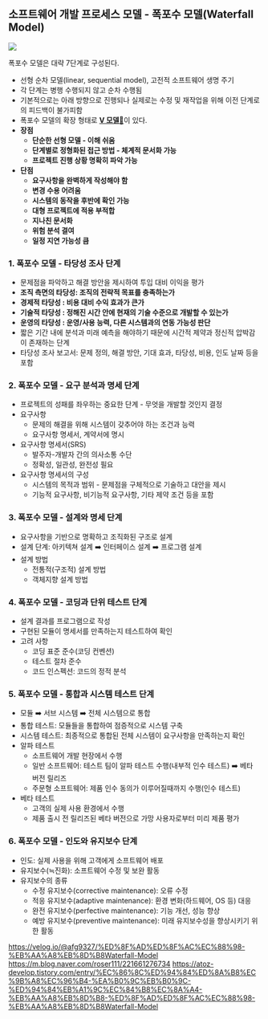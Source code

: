 ## 소프트웨어 개발 프로세스 모델 - 폭포수 모델(Waterfall Model)

![](https://blog.kakaocdn.net/dna/rgmXS/btqDvX69uSI/AAAAAAAAAAAAAAAAAAAAALDOFNotU_IWB7z_WKmnnDOTr12-7Fqu8hTnD4Nu3O0A/img.png?credential=yqXZFxpELC7KVnFOS48ylbz2pIh7yKj8&expires=1753973999&allow_ip=&allow_referer=&signature=WBkT%2B4l3SLzgkpdBTGTpgZW8iwk%3D)

폭포수 모델은 대략 7단계로 구성된다.

- 선형 순차 모델(linear, sequential model), 고전적 소프트웨어 생명 주기
- 각 단계는 병행 수행되지 않고 순차 수행됨
- 기본적으로는 아래 방향으로 진행되나 실제로는 수정 및 재작업을 위해 이전 단계로의 피드백이 불가피함
- 폭포수 모델의 확장 형태로 [**V 모델🔗**](https://atoz-develop.tistory.com/entry/%EC%86%8C%ED%94%84%ED%8A%B8%EC%9B%A8%EC%96%B4-%EA%B0%9C%EB%B0%9C-%ED%94%84%EB%A1%9C%EC%84%B8%EC%8A%A4-%EB%82%98%EC%84%A0%ED%98%95-%EB%AA%A8%EB%8D%B8%EA%B3%BC-V-%EB%AA%A8%EB%8D%B8)이 있다.
- **장점**
    - **단순한 선형 모델 - 이해 쉬움**
    - **단계별로 정형화된 접근 방법 - 체계적 문서화 가능**
    - **프로젝트 진행 상황 명확히 파악 가능**
- **단점**
    - **요구사항을 완벽하게 작성해야 함**
    - **변경 수용 어려움**
    - **시스템의 동작을 후반에 확인 가능**
    - **대형 프로젝트에 적용 부적합**
    - **지나친 문서화**
    - **위험 분석 결여**
    - **일정 지연 가능성 큼**

### 1. 폭포수 모델 - 타당성 조사 단계

- 문제점을 파악하고 해결 방안을 제시하여 투입 대비 이익을 평가
- **조직 측면의 타당성: 조직의 전략적 목표를 충족하는가**
- **경제적 타당성 : 비용 대비 수익 효과가 큰가**
- **기술적 타당성 : 정해진 시간 안에 현재의 기술 수준으로 개발할 수 있는가**
- **운영의 타당성 : 운영/사용 능력, 다른 시스템과의 연동 가능성 판단**
- 짧은 기간 내에 분석과 미래 예측을 해야하기 때문에 시간적 제약과 정신적 압박감이 존재하는 단계
- 타당성 조사 보고서: 문제 정의, 해결 방안, 기대 효과, 타당성, 비용, 인도 날짜 등을 포함

### 2. 폭포수 모델 - 요구 분석과 명세 단계

- 프로젝트의 성패를 좌우하는 중요한 단계 - 무엇을 개발할 것인지 결정
- 요구사항
    - 문제의 해결을 위해 시스템이 갖추어야 하는 조건과 능력
    - 요구사항 명세서, 계약서에 명시
- 요구사항 명세서(SRS)
    - 발주자-개발자 간의 의사소통 수단
    - 정확성, 일관성, 완전성 필요
- 요구사항 명세서의 구성
    - 시스템의 목적과 범위 - 문제점을 구체적으로 기술하고 대안을 제시
    - 기능적 요구사항, 비기능적 요구사항, 기타 제약 조건 등을 포함

### 3. 폭포수 모델 - 설계와 명세 단계

- 요구사항을 기반으로 명확하고 조직화된 구조로 설계
- 설계 단계: 아키텍쳐 설계 ➡️ 인터페이스 설계 ➡️ 프로그램 설계
- 설계 방법
    - 전통적(구조적) 설계 방법
    - 객체지향 설계 방법

### 4. 폭포수 모델 - 코딩과 단위 테스트 단계

- 설계 결과를 프로그램으로 작성
- 구현된 모듈이 명세서를 만족하는지 테스트하여 확인
- 고려 사항
    - 코딩 표준 준수(코딩 컨벤션)
    - 테스트 절차 준수
    - 코드 인스펙션: 코드의 정적 분석

### 5. 폭포수 모델 - 통합과 시스템 테스트 단계

- 모듈 ➡️ 서브 시스템 ➡️ 전체 시스템으로 통합
- 통합 테스트: 모듈들을 통합하여 점증적으로 시스템 구축
- 시스템 테스트: 최종적으로 통합된 전체 시스템이 요구사항을 만족하는지 확인
- 알파 테스트
    - 소프트웨어 개발 현장에서 수행
    - 일반 소프트웨어: 테스트 팀이 알파 테스트 수행(내부적 인수 테스트) ➡️ 베타 버전 릴리즈
    - 주문형 소프트웨어: 제품 인수 동의가 이루어질때까지 수행(인수 테스트)
- 베타 테스트
    - 고객의 실제 사용 환경에서 수행
    - 제품 출시 전 릴리즈된 베타 버전으로 가망 사용자로부터 미리 제품 평가

### 6. 폭포수 모델 - 인도와 유지보수 단계

- 인도: 실제 사용을 위해 고객에게 소프트웨어 배포
- 유지보수(≒진화): 소프트웨어 수정 및 보완 활동
- 유지보수의 종류
    - 수정 유지보수(corrective maintenance): 오류 수정
    - 적응 유지보수(adaptive maintenance): 환경 변화(하드웨어, OS 등) 대응
    - 완전 유지보수(perfective maintenance): 기능 개선, 성능 향상
    - 예방 유지보수(preventive maintenance): 미래 유지보수성을 향상시키기 위한 활동

https://velog.io/@afg9327/%ED%8F%AD%ED%8F%AC%EC%88%98-%EB%AA%A8%EB%8D%B8Waterfall-Model
https://m.blog.naver.com/roser111/221661276734
https://atoz-develop.tistory.com/entry/%EC%86%8C%ED%94%84%ED%8A%B8%EC%9B%A8%EC%96%B4-%EA%B0%9C%EB%B0%9C-%ED%94%84%EB%A1%9C%EC%84%B8%EC%8A%A4-%EB%AA%A8%EB%8D%B8-%ED%8F%AD%ED%8F%AC%EC%88%98-%EB%AA%A8%EB%8D%B8Waterfall-Model